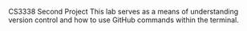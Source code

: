 CS3338 Second Project
This lab serves as a means of understanding version control and how to use GitHub commands within the terminal.
